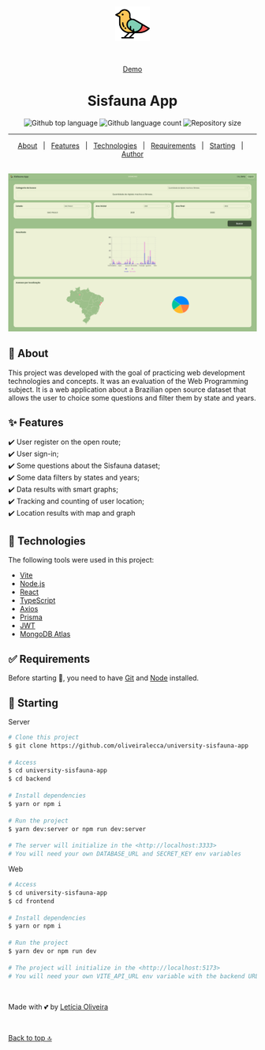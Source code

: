 <div align="center" id="top"> 
  <img width="70" height="70" src="./.github/app.png" alt="Sisfauna App Logo" />

  &#xa0;

  <a href="https://sisfauna-app.vercel.app/signin">Demo</a>
</div>

<h1 align="center">Sisfauna App</h1>

<p align="center">
  <img alt="Github top language" src="https://img.shields.io/github/languages/top/oliveiralecca/university-sisfauna-app?color=56BEB8">

  <img alt="Github language count" src="https://img.shields.io/github/languages/count/oliveiralecca/university-sisfauna-app?color=56BEB8">

  <img alt="Repository size" src="https://img.shields.io/github/repo-size/oliveiralecca/university-sisfauna-app?color=56BEB8">
</p>

<!-- Status 

<h4 align="center"> 
	🚧  University Sisfauna App 🚀 Under construction...  🚧
</h4> 
-->

<hr>

<p align="center">
  <a href="#dart-about">About</a> &#xa0; | &#xa0; 
  <a href="#sparkles-features">Features</a> &#xa0; | &#xa0;
  <a href="#rocket-technologies">Technologies</a> &#xa0; | &#xa0;
  <a href="#white_check_mark-requirements">Requirements</a> &#xa0; | &#xa0;
  <a href="#checkered_flag-starting">Starting</a> &#xa0; | &#xa0;
  <!-- <a href="#memo-license">License</a> &#xa0; | &#xa0; -->
  <a href="https://github.com/oliveiralecca" target="_blank">Author</a>
</p>

<br>

<img src="./.github/screenshot.png" alt="Sisfauna App Screen" />

## :dart: About ##

This project was developed with the goal of practicing web development technologies and concepts. It was an evaluation of the Web Programming subject.   It is a web application about a Brazilian open source dataset that allows the user to choice some questions and filter them by state and years. 

## :sparkles: Features ##

:heavy_check_mark: User register on the open route;\
:heavy_check_mark: User sign-in;\
:heavy_check_mark: Some questions about the Sisfauna dataset;\
:heavy_check_mark: Some data filters by states and years;\
:heavy_check_mark: Data results with smart graphs;\
:heavy_check_mark: Tracking and counting of user location;\
:heavy_check_mark: Location results with map and graph

## :rocket: Technologies ##

The following tools were used in this project:

- [Vite](https://vitejs.dev/)
- [Node.js](https://nodejs.org/en/)
- [React](https://pt-br.reactjs.org/)
- [TypeScript](https://www.typescriptlang.org/)
- [Axios](https://axios-http.com/ptbr/docs/intro)
- [Prisma](https://www.prisma.io/)
- [JWT](https://jwt.io/introduction)
- [MongoDB Atlas](https://www.mongodb.com/atlas/database)

## :white_check_mark: Requirements ##

Before starting :checkered_flag:, you need to have [Git](https://git-scm.com) and [Node](https://nodejs.org/en/) installed.

## :checkered_flag: Starting ##

Server

```bash
# Clone this project
$ git clone https://github.com/oliveiralecca/university-sisfauna-app

# Access
$ cd university-sisfauna-app
$ cd backend

# Install dependencies
$ yarn or npm i

# Run the project
$ yarn dev:server or npm run dev:server

# The server will initialize in the <http://localhost:3333>
# You will need your own DATABASE_URL and SECRET_KEY env variables
```

Web

```bash
# Access
$ cd university-sisfauna-app
$ cd frontend

# Install dependencies
$ yarn or npm i

# Run the project
$ yarn dev or npm run dev

# The project will initialize in the <http://localhost:5173>
# You will need your own VITE_API_URL env variable with the backend URL 
```


&#xa0;

Made with 💕 by <a href="https://github.com/oliveiralecca" target="_blank">Letícia Oliveira</a>

&#xa0;

<a href="#top">Back to top 🔝</a>
